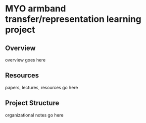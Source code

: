 # MYO armband transfer/representation learning project

## Overview

overview goes here

## Resources

papers, lectures, resources go here

## Project Structure

organizational notes go here
